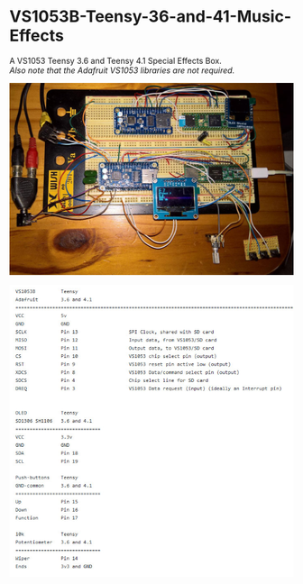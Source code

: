 # VS1053B-Teensy-36-and-41-Music-Effects

A VS1053 Teensy 3.6 and Teensy 4.1 Special Effects Box.<br>
*Also note that the Adafruit VS1053 libraries are not required.*

<p align="left">
<img src="images/Teensy36and41.jpg" width="700" /> 
<br>

<p align="left">
<img src="images/connect.jpg" width="702" /> 
<br>
